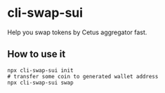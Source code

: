 # cli-swap-sui

Help you swap tokens by Cetus aggregator fast.

## How to use it

```shell
npx cli-swap-sui init 
# transfer some coin to generated wallet address
npx cli-swap-sui swap 
```
